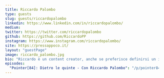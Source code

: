 ```yaml
---
title: Riccardo Palombo
type: guests
slug: guests/riccardopalombo
linkedin: https://www.linkedin.com/in/riccardopalombo/
medium:
twitter: https://twitter.com/riccardopalombo
github: https://github.com/RiccardoPP
instagram: https://www.instagram.com/riccardopalombo/
site: https://pressappoco.it/
layout: "guestPage"
image: riccardo_palombo.jpg
bio: "Riccardo è un content creator, anche se preferisce definirsi un informatico, gestisce svariati podcast, ha un canale YouTube e scrive pagine su Pressappoco.it"
episodes:
  "Pointer[84]: Dietro le quinte - Con Riccardo Palombo": "/p/pointer84-dietro-le-quinte-con-riccardo-palombo/"
---
```

